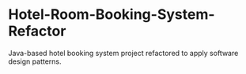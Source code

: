 # Hotel-Room-Booking-System-Refactor
Java-based hotel booking system project refactored to apply software design patterns.
